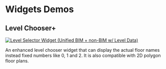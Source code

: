 # Widgets Demos

## Level Chooser+

[![Level Selector Widget (Unified BIM + non-BIM w/ Level Data)](https://img.youtube.com/vi/3jhyIo2bQmY/0.jpg)](https://www.youtube.com/watch?v=3jhyIo2bQmY "Level Selector Widget (Unified BIM + non-BIM w/ Level Data)")

An enhanced level chooser widget that can display the actual floor names instead fixed numbers like 0, 1 and 2. It is also compatible with 2D polygon floor plans.